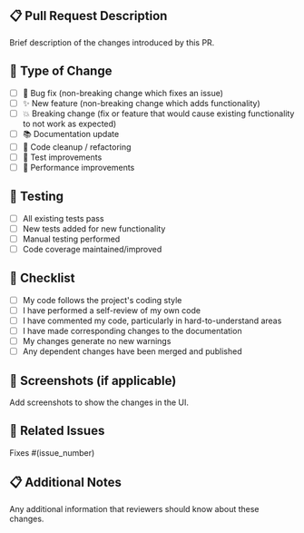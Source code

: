 ## 📋 Pull Request Description
Brief description of the changes introduced by this PR.

## 🔄 Type of Change
- [ ] 🐛 Bug fix (non-breaking change which fixes an issue)
- [ ] ✨ New feature (non-breaking change which adds functionality)
- [ ] 💥 Breaking change (fix or feature that would cause existing functionality to not work as expected)
- [ ] 📚 Documentation update
- [ ] 🧹 Code cleanup / refactoring
- [ ] 🧪 Test improvements
- [ ] 🚀 Performance improvements

## 🧪 Testing
- [ ] All existing tests pass
- [ ] New tests added for new functionality
- [ ] Manual testing performed
- [ ] Code coverage maintained/improved

## 📝 Checklist
- [ ] My code follows the project's coding style
- [ ] I have performed a self-review of my own code
- [ ] I have commented my code, particularly in hard-to-understand areas
- [ ] I have made corresponding changes to the documentation
- [ ] My changes generate no new warnings
- [ ] Any dependent changes have been merged and published

## 📱 Screenshots (if applicable)
Add screenshots to show the changes in the UI.

## 🔗 Related Issues
Fixes #(issue_number)

## 📋 Additional Notes
Any additional information that reviewers should know about these changes.
